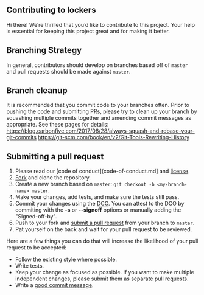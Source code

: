 ## Contributing to lockers

Hi there!
We’re thrilled that you’d like to contribute to this project.
Your help is essential for keeping this project great and for making it better.

## Branching Strategy

In general, contributors should develop on branches based off of `master` and
pull requests should be made against `master`.

## Branch cleanup
It is recommended that you commit code to your branches often. Prior to pushing
the code and submitting PRs, please try to clean up your branch by squashing
multiple commits together and amending commit messages as appropriate. See
these pages for details:
https://blog.carbonfive.com/2017/08/28/always-squash-and-rebase-your-git-commits
https://git-scm.com/book/en/v2/Git-Tools-Rewriting-History

## Submitting a pull request

1. Please read our [code of conduct](code-of-conduct.md] and [license](LICENSE).
1. [Fork](https://github.com/quic/lockers) and clone the repository.
1. Create a new branch based on `master`: `git checkout -b <my-branch-name> master`.
1. Make your changes, add tests, and make sure the tests still pass.
1. Commit your changes using the [DCO](http://developercertificate.org/). You can attest to the DCO by commiting with the **-s** or **--signoff** options or manually adding the "Signed-off-by".
1. Push to your fork and [submit a pull request](https://github.com/quic/lockers) from your branch to `master`.
1. Pat yourself on the back and wait for your pull request to be reviewed.

Here are a few things you can do that will increase the likelihood of your pull request to be accepted:

- Follow the existing style where possible.
- Write tests.
- Keep your change as focused as possible.
  If you want to make multiple independent changes, please submit them as separate pull requests.
- Write a [good commit message](http://tbaggery.com/2008/04/19/a-note-about-git-commit-messages.html).
